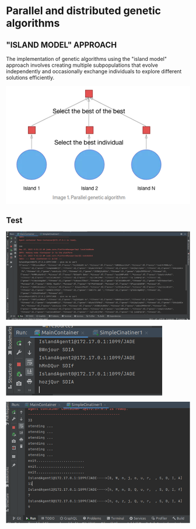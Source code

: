 # Parallel and distributed genetic algorithms
## "ISLAND MODEL" APPROACH
The implementation of genetic algorithms using the "island model" 
approach involves creating multiple subpopulations that evolve independently 
and occasionally exchange individuals to explore different solutions efficiently.

![Project Logo](screens/0.png)

## Test
![Project Logo](screens/1.png)


![Project Logo](screens/2.png)


![Project Logo](screens/3.png)
